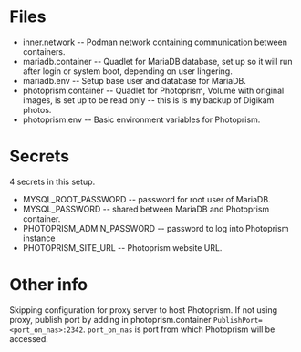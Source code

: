 # Files

* inner.network -- Podman network containing communication between containers.
* mariadb.container -- Quadlet for MariaDB database, set up so it will run after
login or system boot, depending on user lingering.
* mariadb.env -- Setup base user and database for MariaDB.
* photoprism.container -- Quadlet for Photoprism, Volume with original images,
is set up to be read only -- this is is my backup of Digikam photos.
* photoprism.env -- Basic environment variables for Photoprism.

# Secrets
4 secrets in this setup.

* MYSQL_ROOT_PASSWORD -- password for root user of MariaDB.
* MYSQL_PASSWORD -- shared between MariaDB and Photoprism container.
* PHOTOPRISM_ADMIN_PASSWORD -- password to log into Photoprism instance
* PHOTOPRISM_SITE_URL -- Photoprism website URL.

# Other info

Skipping configuration for proxy server to host Photoprism. If not using proxy,
publish port by adding in photoprism.container
`PublishPort=<port_on_nas>:2342`. `port_on_nas` is port from which Photoprism
will be accessed.
